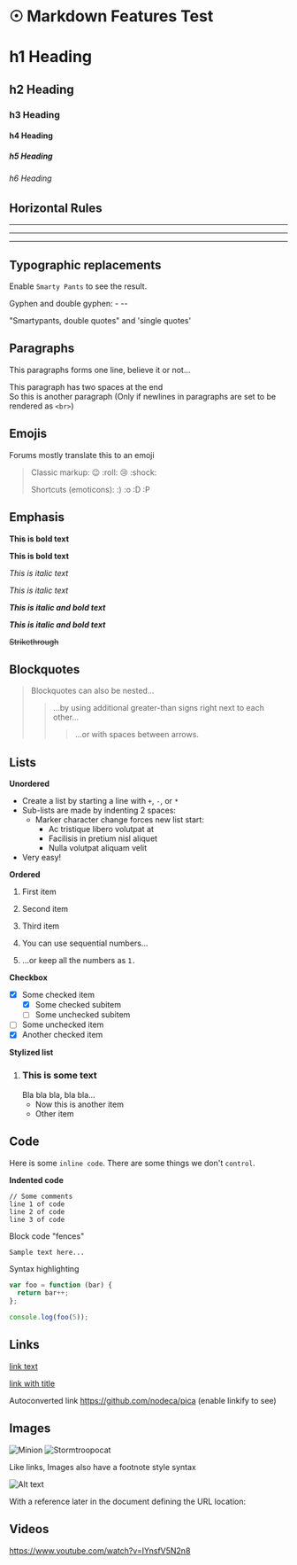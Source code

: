 # ☉ Markdown Features Test

# h1 Heading
## h2 Heading
### h3 Heading
#### h4 Heading
##### h5 Heading
###### h6 Heading

## Horizontal Rules

___

---

***

## Typographic replacements

Enable `Smarty Pants` to see the result.

Gyphen and double gyphen: - --

"Smartypants, double quotes" and 'single quotes'


## Paragraphs

This paragraphs forms one line,
believe it or not...

This paragraph has two spaces at the end  
So this is another paragraph (Only if newlines in paragraphs are set to be rendered as `<br>`)

## Emojis

Forums mostly translate this to an emoji

> Classic markup: :wink: :roll: :cry: :shock:
>
> Shortcuts (emoticons): :) :o :D :P

## Emphasis

**This is bold text**

__This is bold text__

*This is italic text*

_This is italic text_

__*This is italic and bold text*__

_**This is italic and bold text**_

~~Strikethrough~~


## Blockquotes

> Blockquotes can also be nested...
>> ...by using additional greater-than signs right next to each other...
> > > ...or with spaces between arrows.

## Lists

**Unordered**

+ Create a list by starting a line with `+`, `-`, or `*`
+ Sub-lists are made by indenting 2 spaces:
  - Marker character change forces new list start:
    * Ac tristique libero volutpat at
    + Facilisis in pretium nisl aliquet
    - Nulla volutpat aliquam velit
+ Very easy!

**Ordered**

1. First item
2. Second item
3. Third item

1. You can use sequential numbers...
1. ...or keep all the numbers as `1.`

**Checkbox**

- [x] Some checked item
  - [x] Some checked subitem
  - [ ] Some unchecked subitem
- [ ] Some unchecked item
- [x] Another checked item

**Stylized list**

1. ### This is some text  
   Bla bla bla, bla bla...
   * Now this is another item
   * Other item

## Code

Here is some `inline code`. There are some things we don't `control`.

**Indented code**

    // Some comments
    line 1 of code
    line 2 of code
    line 3 of code


Block code "fences"

```
Sample text here...
```

Syntax highlighting

```js
var foo = function (bar) {
  return bar++;
};

console.log(foo(5));
```

## Links

[link text](http://dev.nodeca.com)

[link with title](http://nodeca.github.io/pica/demo/ "title text!")

Autoconverted link https://github.com/nodeca/pica (enable linkify to see)


## Images

![Minion](https://octodex.github.com/images/minion.png)
![Stormtroopocat](https://octodex.github.com/images/stormtroopocat.jpg "The Stormtroopocat")

Like links, Images also have a footnote style syntax

![Alt text][id]

With a reference later in the document defining the URL location:

[id]: https://octodex.github.com/images/dojocat.jpg  "The Dojocat"

## Videos

https://www.youtube.com/watch?v=IYnsfV5N2n8